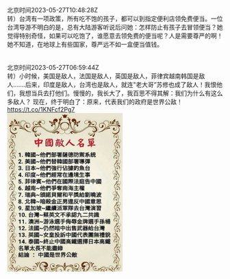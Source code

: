 北京时间2023-05-27T10:48:28Z<br>转）台湾有一项政策，所有吃不饱的孩子，都可以到指定便利店领免费便当。一位台湾导游不明白的是，总有大陆游客听说后问她：怎样防止有孩子去冒领便当？她觉得特别奇怪，如果可以吃饱了，谁愿意去领免费的便当呢？人是需要尊严的啊！她不知道，在地球上有些国家，尊严远不如一盒便当值钱。<br><br><br>北京时间2023-05-27T06:59:44Z<br>转）小时候，美国是敌人，法国是敌人，英国是敌人，菲律宾越南韩国是敌人….…后来，印度是敌人，台湾也是敌人，就连"老大哥”苏修也成了敌人！我恨他们，我想当兵去打他们。慢慢的，我长大了，我百思不得其解：我们为什么有这么多敌人？
现在，终于明白了：原来，代表我们的政府是世界公敌！ https://t.co/1KNFcf2Pg7<br><img src='/temp/image/2023/u-Month-5/1662232077184499714_0.jpg' width='270' height='370'><br><br>